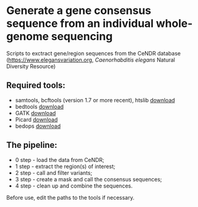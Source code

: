 # **Generate a gene consensus sequence from an individual whole-genome sequencing**

Scripts to exctract gene/region sequences from the CeNDR database (https://www.elegansvariation.org, *Caenorhabditis elegans* Natural Diversity Resource)

## Required tools:
- samtools, bcftools (version 1.7 or more recent), htslib [download](http://www.htslib.org/download/)
- bedtools [download](https://bedtools.readthedocs.io/en/latest/content/installation.html)
- GATK [download](https://software.broadinstitute.org/gatk/download/)
- Picard [download](https://broadinstitute.github.io/picard/)
- bedops [download](https://bedops.readthedocs.io/en/latest/)

## The pipeline:
* 0 step - load the data from CeNDR;
* 1 step - extract the region(s) of interest;
* 2 step - call and filter variants;
* 3 step - create a mask and call the consensus sequences;
* 4 step - clean up and combine the sequences.

Before use, edit the paths to the tools if necessary.
